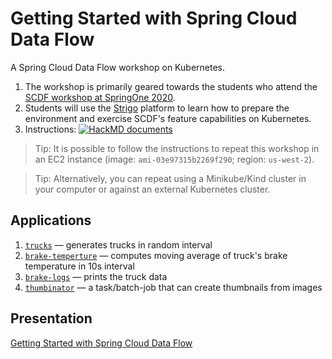 # Getting Started with Spring Cloud Data Flow
A Spring Cloud Data Flow workshop on Kubernetes. 

1. The workshop is primarily geared towards the students who attend the [SCDF workshop at SpringOne 2020](https://springone.io/2020/workshops/spring-cloud-data-flow).
2. Students will use the [Strigo](https://strigo.io/) platform to learn how to prepare the environment and exercise SCDF's feature capabilities on Kubernetes.
3. Instructions: [![HackMD documents](https://hackmd.io/badge.svg)](https://hackmd.io/@sabbyanandan/B1bDf74fv)

> Tip: It is possible to follow the instructions to repeat this workshop in an EC2 instance (image: `ami-03e97315b2269f290`;
> region: `us-west-2`).

> Tip: Alternatively, you can repeat using a Minikube/Kind cluster in your computer or against an external Kubernetes cluster.

## Applications
1. [`trucks`](https://github.com/sabbyanandan/SpringOne2020/tree/master/thumbinator) — generates trucks in random interval
2. [`brake-temperture`](https://github.com/sabbyanandan/SpringOne2020/tree/master/brake-temperature) — computes moving average of truck's brake temperature in 10s interval
3. [`brake-logs`](https://github.com/sabbyanandan/SpringOne2020/tree/master/brake-logs) — prints the truck data
4. [`thumbinator`](https://github.com/sabbyanandan/SpringOne2020/tree/master/thumbinator) — a task/batch-job that can create thumbnails from images

## Presentation
[Getting Started with Spring Cloud Data Flow](https://speakerdeck.com/sabbyanandan/getting-started-with-spring-cloud-data-flow)
